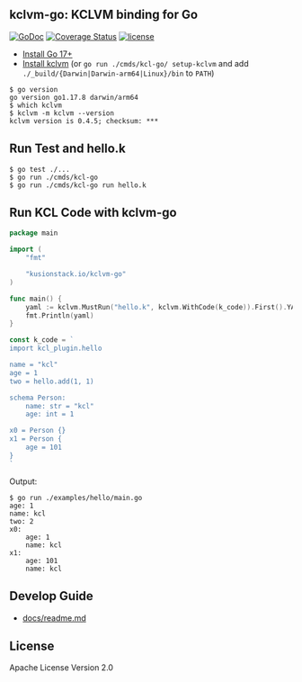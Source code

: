 ## kclvm-go: KCLVM binding for Go

[![GoDoc](https://godoc.org/github.com/KusionStack/kclvm-go?status.svg)](https://godoc.org/github.com/KusionStack/kclvm-go)
[![Coverage Status](https://coveralls.io/repos/github/KusionStack/kclvm-go/badge.svg)](https://coveralls.io/github/KusionStack/kclvm-go)
[![license](https://img.shields.io/github/license/KusionStack/kclvm-go.svg)](https://github.com/KusionStack/kclvm-go/blob/master/LICENSE)

- [Install Go 17+](https://go.dev/dl/)
- [Install kclvm](https://kcl-lang.io/docs/user_docs/getting-started/install) (or `go run ./cmds/kcl-go/ setup-kclvm` and add `./_build/{Darwin|Darwin-arm64|Linux}/bin` to `PATH`)

```
$ go version
go version go1.17.8 darwin/arm64
$ which kclvm
$ kclvm -m kclvm --version
kclvm version is 0.4.5; checksum: ***
```

## Run Test and hello.k

```
$ go test ./...
$ go run ./cmds/kcl-go
$ go run ./cmds/kcl-go run hello.k
```

## Run KCL Code with kclvm-go

```go
package main

import (
	"fmt"

	"kusionstack.io/kclvm-go"
)

func main() {
	yaml := kclvm.MustRun("hello.k", kclvm.WithCode(k_code)).First().YAMLString()
	fmt.Println(yaml)
}

const k_code = `
import kcl_plugin.hello

name = "kcl"
age = 1
two = hello.add(1, 1)

schema Person:
    name: str = "kcl"
    age: int = 1

x0 = Person {}
x1 = Person {
    age = 101
}
`
```

Output:

```
$ go run ./examples/hello/main.go 
age: 1
name: kcl
two: 2
x0:
    age: 1
    name: kcl
x1:
    age: 101
    name: kcl
```

## Develop Guide

- [docs/readme.md](docs/readme.md)

## License

Apache License Version 2.0
